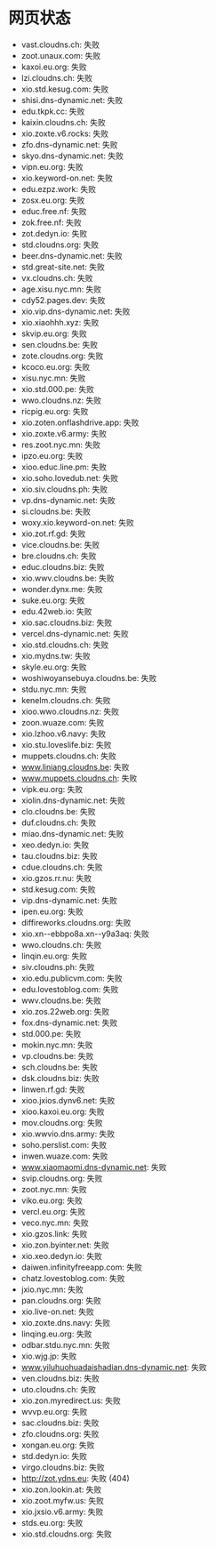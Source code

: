 # 网页状态
- vast.cloudns.ch: 失败
- zoot.unaux.com: 失败
- kaxoi.eu.org: 失败
- lzi.cloudns.ch: 失败
- xio.std.kesug.com: 失败
- shisi.dns-dynamic.net: 失败
- edu.tkpk.cc: 失败
- kaixin.cloudns.ch: 失败
- xio.zoxte.v6.rocks: 失败
- zfo.dns-dynamic.net: 失败
- skyo.dns-dynamic.net: 失败
- vipn.eu.org: 失败
- xio.keyword-on.net: 失败
- edu.ezpz.work: 失败
- zosx.eu.org: 失败
- educ.free.nf: 失败
- zok.free.nf: 失败
- zot.dedyn.io: 失败
- std.cloudns.org: 失败
- beer.dns-dynamic.net: 失败
- std.great-site.net: 失败
- vx.cloudns.ch: 失败
- age.xisu.nyc.mn: 失败
- cdy52.pages.dev: 失败
- xio.vip.dns-dynamic.net: 失败
- xio.xiaohhh.xyz: 失败
- skvip.eu.org: 失败
- sen.cloudns.be: 失败
- zote.cloudns.org: 失败
- kcoco.eu.org: 失败
- xisu.nyc.mn: 失败
- xio.std.000.pe: 失败
- wwo.cloudns.nz: 失败
- ricpig.eu.org: 失败
- xio.zoten.onflashdrive.app: 失败
- xio.zoxte.v6.army: 失败
- res.zoot.nyc.mn: 失败
- ipzo.eu.org: 失败
- xioo.educ.line.pm: 失败
- xio.soho.lovedub.net: 失败
- xio.siv.cloudns.ph: 失败
- vp.dns-dynamic.net: 失败
- si.cloudns.be: 失败
- woxy.xio.keyword-on.net: 失败
- xio.zot.rf.gd: 失败
- vice.cloudns.be: 失败
- bre.cloudns.ch: 失败
- educ.cloudns.biz: 失败
- xio.wwv.cloudns.be: 失败
- wonder.dynx.me: 失败
- suke.eu.org: 失败
- edu.42web.io: 失败
- xio.sac.cloudns.biz: 失败
- vercel.dns-dynamic.net: 失败
- xio.std.cloudns.ch: 失败
- xio.mydns.tw: 失败
- skyle.eu.org: 失败
- woshiwoyansebuya.cloudns.be: 失败
- stdu.nyc.mn: 失败
- kenelm.cloudns.ch: 失败
- xioo.wwo.cloudns.nz: 失败
- zoon.wuaze.com: 失败
- xio.lzhoo.v6.navy: 失败
- xio.stu.loveslife.biz: 失败
- muppets.cloudns.ch: 失败
- www.liniang.cloudns.be: 失败
- www.muppets.cloudns.ch: 失败
- vipk.eu.org: 失败
- xiolin.dns-dynamic.net: 失败
- clo.cloudns.be: 失败
- duf.cloudns.ch: 失败
- miao.dns-dynamic.net: 失败
- xeo.dedyn.io: 失败
- tau.cloudns.biz: 失败
- cdue.cloudns.ch: 失败
- xio.gzos.rr.nu: 失败
- std.kesug.com: 失败
- vip.dns-dynamic.net: 失败
- ipen.eu.org: 失败
- diffireworks.cloudns.org: 失败
- xio.xn--ebbpo8a.xn--y9a3aq: 失败
- wwo.cloudns.ch: 失败
- linqin.eu.org: 失败
- siv.cloudns.ph: 失败
- xio.edu.publicvm.com: 失败
- edu.lovestoblog.com: 失败
- wwv.cloudns.be: 失败
- xio.zos.22web.org: 失败
- fox.dns-dynamic.net: 失败
- std.000.pe: 失败
- mokin.nyc.mn: 失败
- vp.cloudns.be: 失败
- sch.cloudns.be: 失败
- dsk.cloudns.biz: 失败
- linwen.rf.gd: 失败
- xioo.jxios.dynv6.net: 失败
- xioo.kaxoi.eu.org: 失败
- mov.cloudns.org: 失败
- xio.wwvio.dns.army: 失败
- soho.perslist.com: 失败
- inwen.wuaze.com: 失败
- www.xiaomaomi.dns-dynamic.net: 失败
- svip.cloudns.org: 失败
- zoot.nyc.mn: 失败
- viko.eu.org: 失败
- vercl.eu.org: 失败
- veco.nyc.mn: 失败
- xio.gzos.link: 失败
- xio.zon.byinter.net: 失败
- xio.xeo.dedyn.io: 失败
- daiwen.infinityfreeapp.com: 失败
- chatz.lovestoblog.com: 失败
- jxio.nyc.mn: 失败
- pan.cloudns.org: 失败
- xio.live-on.net: 失败
- xio.zoxte.dns.navy: 失败
- linqing.eu.org: 失败
- odbar.stdu.nyc.mn: 失败
- xio.wjg.jp: 失败
- www.yiluhuohuadaishadian.dns-dynamic.net: 失败
- ven.cloudns.biz: 失败
- uto.cloudns.ch: 失败
- xio.zon.myredirect.us: 失败
- wvvp.eu.org: 失败
- sac.cloudns.biz: 失败
- zfo.cloudns.org: 失败
- xongan.eu.org: 失败
- std.dedyn.io: 失败
- virgo.cloudns.biz: 失败
- http://zot.ydns.eu: 失败 (404)
- xio.zon.lookin.at: 失败
- xio.zoot.myfw.us: 失败
- xio.jxsio.v6.army: 失败
- stds.eu.org: 失败
- xio.std.cloudns.org: 失败
